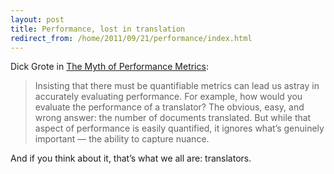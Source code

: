 ```yaml
---
layout: post
title: Performance, lost in translation
redirect_from: /home/2011/09/21/performance/index.html
---
```

<p>Dick Grote in <a href="http://blogs.hbr.org/cs/2011/09/the_myth_of_performance_metric.html">The Myth of Performance Metrics</a>:</p>
<blockquote>
<p>Insisting that there must be quantifiable metrics can lead us astray in accurately evaluating performance. For example, how would you evaluate the performance of a translator? The obvious, easy, and wrong answer: the number of documents translated. But while that aspect of performance is easily quantified, it ignores what’s genuinely important — the ability to capture nuance.</p>
</blockquote>
<p>And if you think about it, that’s what we all are: translators.</p>
